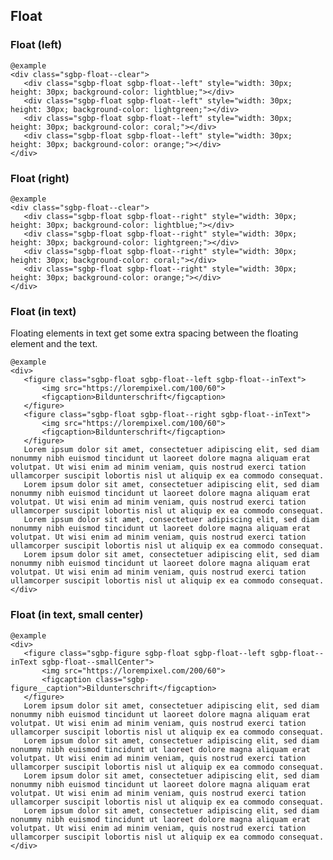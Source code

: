 ## Float

### Float (left)
  
    @example
    <div class="sgbp-float--clear">
       <div class="sgbp-float sgbp-float--left" style="width: 30px; height: 30px; background-color: lightblue;"></div>
       <div class="sgbp-float sgbp-float--left" style="width: 30px; height: 30px; background-color: lightgreen;"></div>
       <div class="sgbp-float sgbp-float--left" style="width: 30px; height: 30px; background-color: coral;"></div>
       <div class="sgbp-float sgbp-float--left" style="width: 30px; height: 30px; background-color: orange;"></div>
    </div>

### Float (right)
  
    @example
    <div class="sgbp-float--clear">
       <div class="sgbp-float sgbp-float--right" style="width: 30px; height: 30px; background-color: lightblue;"></div>
       <div class="sgbp-float sgbp-float--right" style="width: 30px; height: 30px; background-color: lightgreen;"></div>
       <div class="sgbp-float sgbp-float--right" style="width: 30px; height: 30px; background-color: coral;"></div>
       <div class="sgbp-float sgbp-float--right" style="width: 30px; height: 30px; background-color: orange;"></div>
    </div>

### Float (in text)

Floating elements in text get some extra spacing between the floating element and the text.

    @example
    <div>
       <figure class="sgbp-float sgbp-float--left sgbp-float--inText">
           <img src="https://lorempixel.com/100/60">
           <figcaption>Bildunterschrift</figcaption>
       </figure>
       <figure class="sgbp-float sgbp-float--right sgbp-float--inText">
           <img src="https://lorempixel.com/100/60">
           <figcaption>Bildunterschrift</figcaption>
       </figure>
       Lorem ipsum dolor sit amet, consectetuer adipiscing elit, sed diam nonummy nibh euismod tincidunt ut laoreet dolore magna aliquam erat volutpat. Ut wisi enim ad minim veniam, quis nostrud exerci tation ullamcorper suscipit lobortis nisl ut aliquip ex ea commodo consequat.
       Lorem ipsum dolor sit amet, consectetuer adipiscing elit, sed diam nonummy nibh euismod tincidunt ut laoreet dolore magna aliquam erat volutpat. Ut wisi enim ad minim veniam, quis nostrud exerci tation ullamcorper suscipit lobortis nisl ut aliquip ex ea commodo consequat.
       Lorem ipsum dolor sit amet, consectetuer adipiscing elit, sed diam nonummy nibh euismod tincidunt ut laoreet dolore magna aliquam erat volutpat. Ut wisi enim ad minim veniam, quis nostrud exerci tation ullamcorper suscipit lobortis nisl ut aliquip ex ea commodo consequat.
       Lorem ipsum dolor sit amet, consectetuer adipiscing elit, sed diam nonummy nibh euismod tincidunt ut laoreet dolore magna aliquam erat volutpat. Ut wisi enim ad minim veniam, quis nostrud exerci tation ullamcorper suscipit lobortis nisl ut aliquip ex ea commodo consequat.
    </div>

### Float (in text, small center)
  
    @example
    <div>
       <figure class="sgbp-figure sgbp-float sgbp-float--left sgbp-float--inText sgbp-float--smallCenter">
           <img src="https://lorempixel.com/200/60">
           <figcaption class="sgbp-figure__caption">Bildunterschrift</figcaption>
       </figure>
       Lorem ipsum dolor sit amet, consectetuer adipiscing elit, sed diam nonummy nibh euismod tincidunt ut laoreet dolore magna aliquam erat volutpat. Ut wisi enim ad minim veniam, quis nostrud exerci tation ullamcorper suscipit lobortis nisl ut aliquip ex ea commodo consequat.
       Lorem ipsum dolor sit amet, consectetuer adipiscing elit, sed diam nonummy nibh euismod tincidunt ut laoreet dolore magna aliquam erat volutpat. Ut wisi enim ad minim veniam, quis nostrud exerci tation ullamcorper suscipit lobortis nisl ut aliquip ex ea commodo consequat.
       Lorem ipsum dolor sit amet, consectetuer adipiscing elit, sed diam nonummy nibh euismod tincidunt ut laoreet dolore magna aliquam erat volutpat. Ut wisi enim ad minim veniam, quis nostrud exerci tation ullamcorper suscipit lobortis nisl ut aliquip ex ea commodo consequat.
       Lorem ipsum dolor sit amet, consectetuer adipiscing elit, sed diam nonummy nibh euismod tincidunt ut laoreet dolore magna aliquam erat volutpat. Ut wisi enim ad minim veniam, quis nostrud exerci tation ullamcorper suscipit lobortis nisl ut aliquip ex ea commodo consequat.
    </div>
